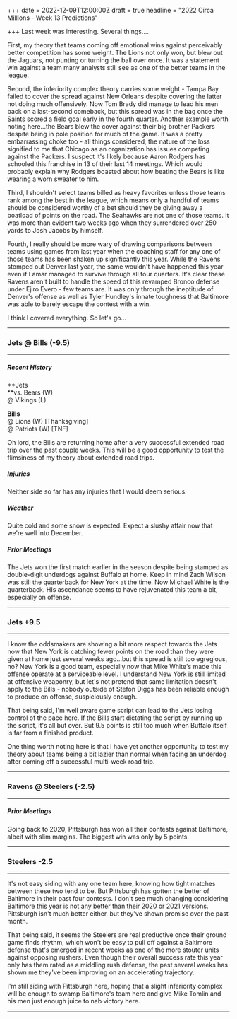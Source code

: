 +++
date = 2022-12-09T12:00:00Z
draft = true
headline = "2022 Circa Millions - Week 13 Predictions"

+++
Last week was interesting. Several things....

First, my theory that teams coming off emotional wins against perceivably better competition has some weight. The Lions not only won, but blew out the Jaguars, not punting or turning the ball over once. It was a statement win against a team many analysts still see as one of the better teams in the league.

Second, the inferiority complex theory carries some weight - Tampa Bay failed to cover the spread against New Orleans despite covering the latter not doing much offensively. Now Tom Brady did manage to lead his men back on a last-second comeback, but this spread was in the bag once the Saints scored a field goal early in the fourth quarter. Another example worth noting here...the Bears blew the cover against their big brother Packers despite being in pole position for much of the game. It was a pretty embarrassing choke too - all things considered, the nature of the loss signified to me that Chicago as an organization has issues competing against the Packers. I suspect it's likely because Aaron Rodgers has schooled this franchise in 13 of their last 14 meetings. Which would probably explain why Rodgers boasted about how beating the Bears is like wearing a worn sweater to him.

Third, I shouldn't select teams billed as heavy favorites unless those teams rank among the best in the league, which means only a handful of teams should be considered worthy of a bet should they be giving away a boatload of points on the road. The Seahawks are not one of those teams. It was more than evident two weeks ago when they surrendered over 250 yards to Josh Jacobs by himself.

Fourth, I really should be more wary of drawing comparisons between teams using games from last year when the coaching staff for any one of those teams has been shaken up significantly this year. While the Ravens stomped out Denver last year, the same wouldn't have happened this year even if Lamar managed to survive through all four quarters. It's clear these Ravens aren't built to handle the speed of this revamped Bronco defense under Ejiro Evero - few teams are. It was only through the ineptitude of Denver's offense as well as Tyler Hundley's innate toughness that Baltimore was able to barely escape the contest with a win.

I think I covered everything. So let's go...

***

### Jets @ Bills (-9.5)

***

##### _Recent History_

**Jets  
**vs. Bears (W)  
@ Vikings (L)

**Bills**  
@ Lions (W) \[Thanksgiving\]  
@ Patriots (W) \[TNF\]

Oh lord, the Bills are returning home after a very successful extended road trip over the past couple weeks. This will be a good opportunity to test the flimsiness of my theory about extended road trips.

##### _Injuries_

Neither side so far has any injuries that I would deem serious.

##### _Weather_

Quite cold and some snow is expected. Expect a slushy affair now that we're well into December.

##### _Prior Meetings_

The Jets won the first match earlier in the season despite being stamped as double-digit underdogs against Buffalo at home. Keep in mind Zach Wilson was still the quarterback for New York at the time. Now Michael White is the quarterback. HIs ascendance seems to have rejuvenated this team a bit, especially on offense.

***

### Jets +9.5

***

I know the oddsmakers are showing a bit more respect towards the Jets now that New York is catching fewer points on the road than they were given at home just several weeks ago...but this spread is still too egregious, no? New York is a good team, especially now that Mike White's made this offense operate at a serviceable level. I understand New York is still limited at offensive weaponry, but let's not pretend that same limitation doesn't apply to the Bills - nobody outside of Stefon Diggs has been reliable enough to produce on offense, suspiciously enough.

That being said, I'm well aware game script can lead to the Jets losing control of the pace here. If the Bills start dictating the script by running up the script, it's all but over. But 9.5 points is still too much when Buffalo itself is far from a finished product.

One thing worth noting here is that I have yet another opportunity to test my theory about teams being a bit lazier than normal when facing an underdog after coming off a successful multi-week road trip.

***

### Ravens @ Steelers (-2.5)

***

##### _Prior Meetings_

Going back to 2020, Pittsburgh has won all their contests against Baltimore, albeit with slim margins. The biggest win was only by 5 points.

***

### Steelers -2.5

***

It's not easy siding with any one team here, knowing how tight matches between these two tend to be. But Pittsburgh has gotten the better of Baltimore in their past four contests. I don't see much changing considering Baltimore this year is not any better than their 2020 or 2021 versions. Pittsburgh isn't much better either, but they've shown promise over the past month.

That being said, it seems the Steelers are real productive once their ground game finds rhythm, which won't be easy to pull off against a Baltimore defense that's emerged in recent weeks as one of the more stouter units against opposing rushers. Even though their overall success rate this year only has them rated as a middling rush defense, the past several weeks has shown me they've been improving on an accelerating trajectory.

I'm still siding with Pittsburgh here, hoping that a slight inferiority complex will be enough to swamp Baltimore's team here and give Mike Tomlin and his men just enough juice to nab victory here.

***